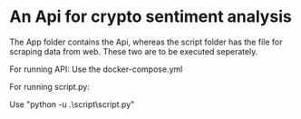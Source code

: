 # An Api for crypto sentiment analysis

The App folder contains the Api, whereas the script folder has the file for scraping data from web.
These two are to be executed seperately.

For running API:
Use the docker-compose.yml

For running script.py:

Use "python -u .\script\script.py"